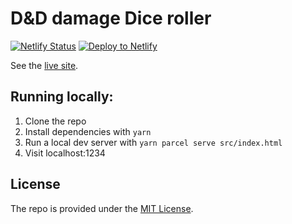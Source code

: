 # D&D damage Dice roller

[![Netlify Status](https://api.netlify.com/api/v1/badges/db9e4ad6-8eb5-4e23-89a4-bee8f3485bbf/deploy-status)](https://app.netlify.com/sites/dnd-damage-roller/deploys) [![Deploy to Netlify](https://www.netlify.com/img/deploy/button.svg)](https://app.netlify.com/start/deploy?repository=https://github.com/JoelQ/dungeons-and-dragons-damage-calculator)

See the [live site](https://dnd-damage-roller.netlify.app/).

## Running locally:

1. Clone the repo
2. Install dependencies with `yarn`
3. Run a local dev server with `yarn parcel serve src/index.html`
4. Visit localhost:1234

## License

The repo is provided under the [MIT License](LICENSE).
